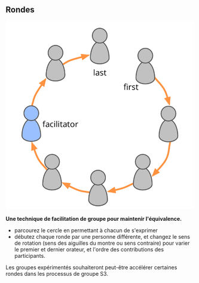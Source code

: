 ## Rondes

![right,fit](img/circle/rounds.png)

**Une technique de facilitation de groupe pour maintenir l'équivalence.**

- parcourez le cercle en permettant à chacun de s'exprimer
- débutez chaque ronde par une personne différente, et changez le sens de rotation (sens des aiguilles du montre ou sens contraire) pour varier le premier et dernier orateur, et l'ordre des contributions des participants.

Les groupes expérimentés souhaiteront peut-être accélérer certaines rondes dans les processus de groupe S3.